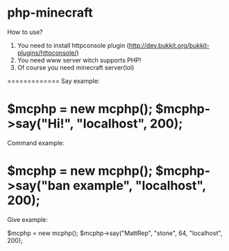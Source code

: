 php-minecraft
=============
How to use?
1. You need to install httpconsole plugin (http://dev.bukkit.org/bukkit-plugins/httpconsole/)
2. You need www server witch supports PHP!
3. Of course you need minecraft server(lol)


=============
Say example:

$mcphp = new mcphp();
$mcphp->say("Hi!", "localhost", 200);
=============
Command example:

$mcphp = new mcphp();
$mcphp->say("ban example", "localhost", 200);
=============
Give example:

$mcphp = new mcphp();
$mcphp->say("MattRep", "stone", 64, "localhost", 200);
